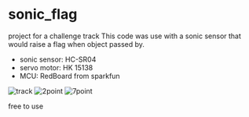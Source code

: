 # sonic_flag
project for a challenge track
This code was use with a sonic sensor that would raise a flag when object passed by. 
- sonic sensor: HC-SR04
- servo motor: HK 15138
- MCU: RedBoard from sparkfun

![track](track.jpg)
![2point](https://github.com/hanndoddi/sonic_flag/blob/master/2points.JPG)
![7point](https://github.com/hanndoddi/sonic_flag/blob/master/7points.JPG)

free to use

